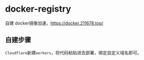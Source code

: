 # docker-registry
自建 docker镜像加速，https://docker.211678.top/

## 自建步骤
`Cloudflare`新建`workers`，将代码粘贴进去部署，绑定自定义域名即可。
